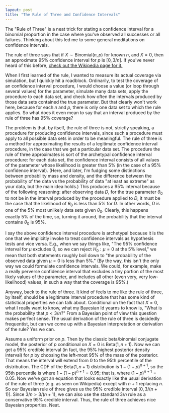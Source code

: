 ```yaml
---
layout: post
title: "The Rule of Three and Confidence Intervals"
---
```


The "Rule of Three" is a neat trick for stating a confidence interval for a binomial proportion in the case where you've observed all successes or all failures. Thinking about this led me to some general meditations on confidence intervals.

The rule of three says that if $X \sim \textrm{Binomial}(n, p)$ for known $n$, and $X = 0$, then an approximate 95% confidence interval for $p$ is $[0, 3/n]$. If you've never heard of this before, [check out the Wikipedia page for it.](https://en.wikipedia.org/wiki/Rule_of_three_(statistics))

When I first learned of the rule, I wanted to measure its actual coverage via simulation, but I quickly hit a roadblock. Ordinarily, to test the coverage of an confidence interval procedure, I would choose a value (or loop through several values) for the parameter, simulate many data sets, apply the procedure to each data set, and check how often the intervals produced by those data sets contained the true parameter. But that clearly won't work here, because for each $n$ and $p$, there is only one data set to which the rule applies. So what does it even mean to say that an interval produced by the rule of three has 95% coverage?

The problem is that, by itself, the rule of three is not, strictly speaking, a procedure for producing confidence intervals, since such a procedure must apply to all possible data sets in order to be meaningful. The rule of three is a method for approximating the results of a legitimate confidence interval procedure, in the case that we get a particular data set. The procedure the rule of three approximates is sort of the archetypal confidence interval procedure: for each data set, the confidence interval consists of all values of the parameter whose likelihood is greater than 5% (in the case of a 95% confidence interval). (Here, and later, I'm fudging some distinctions between probability mass and density, and the difference between the probability of the data vs the probability of data "at least as extreme" as your data, but the main idea holds.) This produces a 95% interval because of the following reasoning: after observing data $D$, for the true parameter $\theta_0$ to not be in the interval produced by the procedure applied to $D$, it must be the case that the likelihood of $\theta_0$ is less than 5% for $D$. In other words, $D$ is one of the 5% most unlikely data sets given $\theta_0$. Clearly, this happens exactly 5% of the time, so, turning it around, the probability that the interval contains $\theta_0$ is 95%.

I say the above confidence interval procedure is archetypal because it is the one that we implicitly invoke to treat confidence intervals as hypothesis tests and vice versa. E.g., when we say things like, "The 95% confidence interval for $\mu$ excludes 0, so we can reject $H_0: \mu = 0$ at the 5% level," we mean that both statements roughly boil down to "the probability of the observed data given $\mu = 0$ is less than 5%." (By the way, this isn't the only way we could formulate confidence intervals. We could, for example, make a really perverse confidence interval that excludes a tiny portion of the most likely values of the parameter, and includes all other (even very, very low-likelihood) values, in such a way that the coverage is 95%.)

Anyway, back to the rule of three. It kind of feels to me like the rule of three, by itself, should be a legitimate interval procedure that has some kind of statistical properties we can talk about. Conditional on the fact that $X = 0$, what I really want to know, what my Bayesian Id yearns to know is, "What is the probability that $p < 3/n$?" From a Bayesian point of view this question makes perfect sense. The usual derivation of the rule of three is decidedly frequentist, but can we come up with a Bayesian interpretation or derivation of the rule? Yes we can. 

Assume a uniform prior on $p$. Then by the classic beta/binomial conjugate model, the posterior of $p$ conditional on $X = 0$ is $\textrm{Beta}(1, n + 1)$. Now we can get a 95% credible interval (in fact, the 95% highest posterior density interval) for $p$ by choosing the left-most 95% of the mass of the posterior. That means the interval will extend from 0 to the 95th percentile of the distribution. The CDF of the $\textrm{Beta}(1, n + 1)$ distribution is $1 - (1 - p)^{n+1}$, so the 95th percentile is where $1 - (1-p)^{n+1} = 0.95$; that is, where $(1 - p)^{n + 1} = 0.05$. Now we've got an equation that looks exactly like the usual derivation of the rule of three (e.g. as seen on Wikipedia) except with $n + 1$ replacing $n$. So our Bayesian rule of three gives us the 95% credible interval $[0, 3/(n + 1)]$. Since $3 / n > 3 / (n + 1)$, we can also use the standard $3 / n$ rule as a conservative 95% credible interval. Thus, the rule of three achieves nice Bayesian properties. Neat.
